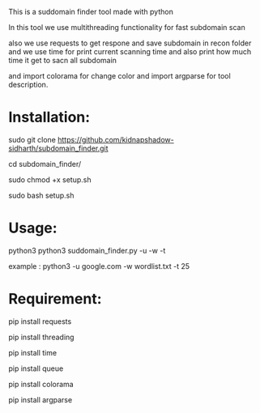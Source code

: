 This is a suddomain finder tool made with python

In this tool we use multithreading functionality for fast subdomain scan 

also we use requests to get respone and save subdomain in recon folder and we use time for print current scanning time and also print how much time it get to sacn all subdomain 

and import colorama for change color and import argparse for tool description.

# Installation:

sudo git clone https://github.com/kidnapshadow-sidharth/subdomain_finder.git

cd subdomain_finder/

sudo chmod +x setup.sh

sudo bash setup.sh

# Usage:

python3 python3 suddomain_finder.py -u <host> -w <wordlist> -t <threads>

example : python3 -u google.com -w wordlist.txt -t 25

# Requirement:

pip install requests

pip install threading

pip install time

pip install queue

pip install colorama

pip install argparse

